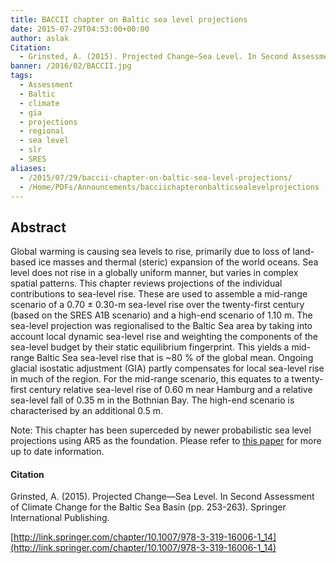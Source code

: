 ```yaml
---
title: BACCII chapter on Baltic sea level projections
date: 2015-07-29T04:53:00+00:00
author: aslak
Citation:
  - Grinsted, A. (2015). Projected Change—Sea Level. In Second Assessment of Climate Change for the Baltic Sea Basin (pp. 253-263). Springer International Publishing.
banner: /2016/02/BACCII.jpg
tags:
  - Assessment
  - Baltic
  - climate
  - gia
  - projections
  - regional
  - sea level
  - slr
  - SRES
aliases:
  - /2015/07/29/baccii-chapter-on-baltic-sea-level-projections/
  - /Home/PDFs/Announcements/bacciichapteronbalticsealevelprojections
---
```

## Abstract

Global warming is causing sea levels to rise, primarily due to loss of land-based ice masses and thermal (steric) expansion of the world oceans. Sea level does not rise in a globally uniform manner, but varies in complex spatial patterns. This chapter reviews projections of the individual contributions to sea-level rise. These are used to assemble a mid-range scenario of a 0.70 ± 0.30-m sea-level rise over the twenty-first century (based on the SRES A1B scenario) and a high-end scenario of 1.10 m. The sea-level projection was regionalised to the Baltic Sea area by taking into account local dynamic sea-level rise and weighting the components of the sea-level budget by their static equilibrium fingerprint. This yields a mid-range Baltic Sea sea-level rise that is ~80 % of the global mean. Ongoing glacial isostatic adjustment (GIA) partly compensates for local sea-level rise in much of the region. For the mid-range scenario, this equates to a twenty-first century relative sea-level rise of 0.60 m near Hamburg and a relative sea-level fall of 0.35 m in the Bothnian Bay. The high-end scenario is characterised by an additional 0.5 m.

Note: This chapter has been superceded by newer probabilistic sea level projections using AR5 as the foundation. Please refer to [this paper](/Home/PDFs/Announcements/sealevelriseprojectionsfornortherneuropeunderrcp85) for more up to date information.

#### Citation 

Grinsted, A. (2015). Projected Change—Sea Level. In Second Assessment of Climate Change for the Baltic Sea Basin (pp. 253-263). Springer International Publishing.

[http://link.springer.com/chapter/10.1007/978-3-319-16006-1_14](http://link.springer.com/chapter/10.1007/978-3-319-16006-1_14)
